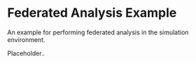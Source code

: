 # Federated Analysis Example

An example for performing federated analysis in the simulation environment.

Placeholder..
